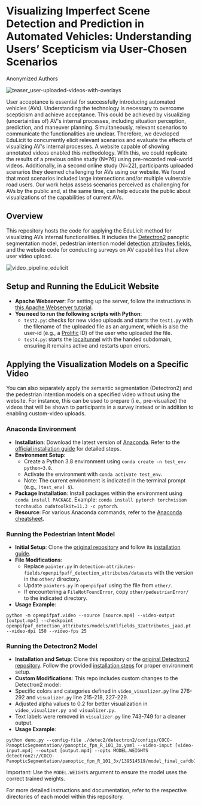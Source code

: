 # Visualizing Imperfect Scene Detection and Prediction in Automated Vehicles: Understanding Users’ Scepticism via User-Chosen Scenarios

Anonymized Authors

![teaser_user-uploaded-videos-with-overlays](https://github.com/Pascal-Jansen/VisualizingAutomatedVehicleFunctionalities/assets/28151101/aaa920e5-d388-4574-b8ba-d0f592238ca1)

User acceptance is essential for successfully introducing automated vehicles (AVs). Understanding the technology is necessary to overcome scepticism and achieve acceptance. This could be achieved by visualizing (uncertainties of) AV's internal processes, including situation perception, prediction, and maneuver planning. Simultaneously, relevant scenarios to communicate the functionalities are unclear. Therefore, we developed EduLicit to concurrently elicit relevant scenarios and evaluate the effects of visualizing AV's internal processes. A website capable of showing annotated videos enabled this methodology. With this, we could replicate the results of a previous online study (N=76) using pre-recorded real-world videos. Additionally, in a second online study (N=22), participants uploaded scenarios they deemed challenging for AVs using our website. We found that most scenarios included large intersections and/or multiple vulnerable road users. Our work helps assess scenarios perceived as challenging for AVs by the public and, at the same time, can help educate the public about visualizations of the capabilities of current AVs.


## Overview
This repository hosts the code for applying the EduLicit method for visualizing AVs internal functionalities.
It includes the [Detectron2](https://github.com/facebookresearch/detectron2) panoptic segmentation model, pedestrian intention model [detection attributes fields](https://github.com/vita-epfl/detection-attributes-fields), and the website code for conducting surveys on AV capabilities that allow user video upload.

![video_pipeline_edulicit](https://github.com/Pascal-Jansen/VisualizingAutomatedVehicleFunctionalities/assets/28151101/e793629d-0c1c-4eae-98df-6d4af9bc7d51)


## Setup and Running the EduLicit Website
- **Apache Webserver**: For setting up the server, follow the instructions in [this Apache Webserver tutorial](https://www.digitalocean.com/community/tutorials/how-to-install-the-apache-web-server-on-ubuntu-20-04).
- **You need to run the following scripts with Python**: 
  - `test2.py`: checks for new video uploads and starts the `test1.py` with the filename of the uploaded file as an argument, which is also the user-id (e.g., a [Prolific](https://www.prolific.com/) ID) of the user who uploaded the file.
  - `test4.py`: starts the [localtunnel](https://github.com/localtunnel/localtunnel) with the handed subdomain, ensuring it remains active and restarts upon errors.

## Applying the Visualization Models on a Specific Video
You can also separately apply the semantic segmentation (Detectron2) and the pedestrian intention models on a specified video without using the website. For instance, this can be used to prepare (i.e., pre-visualize) the videos that will be shown to participants in a survey instead or in addition to enabling custom-video uploads.

### Anaconda Environment
- **Installation**: Download the latest version of [Anaconda](https://www.anaconda.com/products/distribution#Downloads). Refer to the [official installation guide](https://docs.anaconda.com/anaconda/install/) for detailed steps.
- **Environment Setup**: 
  - Create a Python 3.8 environment using `conda create -n test_env python=3.8`.
  - Activate the environment with `conda activate test_env`.
  - Note: The current environment is indicated in the terminal prompt (e.g., `(test_env) $`).
- **Package Installation**: Install packages within the environment using `conda install PACKAGE`. Example: `conda install pytorch torchvision torchaudio cudatoolkit=11.3 -c pytorch`.
- **Resource**: For various Anaconda commands, refer to the [Anaconda cheatsheet](https://docs.conda.io/projects/conda/en/4.6.0/_downloads/52a95608c49671267e40c689e0bc00ca/conda-cheatsheet.pdf).

### Running the Pedestrian Intent Model
- **Initial Setup**: Clone the [original repository](https://github.com/vita-epfl/detection-attributes-fields) and follow its [installation guide](https://github.com/vita-epfl/detection-attributes-fields#installation).
- **File Modifications**: 
  - Replace `painter.py` in `detection-attributes-fields/openpifpaff_detection_attributes/datasets` with the version in the `other/` directory.
  - Update `painters.py` in `openpifpaf` using the file from `other/`.
  - If encountering a `FileNotFoundError`, copy `other/pedestrianError/` to the indicated directory.
- **Usage Example**:
```
python -m openpifpaf.video --source [source.mp4] --video-output [output.mp4] --checkpoint openpifpaf_detection_attributes/models/mtlfields_32attributes_jaad.pt --video-dpi 150 --video-fps 25
```

### Running the Detectron2 Model
- **Installation and Setup**: Clone this repository or the [original Detectron2 repository](https://github.com/facebookresearch/detectron2). Follow the provided [installation steps](https://detectron2.readthedocs.io/en/latest/tutorials/install.html) for proper environment setup.
- **Custom Modifications**: This repo includes custom changes to the Detectron2 model:
- Specific colors and categories defined in `video_visualizer.py` line 276-292 and `visualizer.py` line 215-218, 227-229.
- Adjusted alpha values to 0.2 for better visualization in `video_visualizer.py and visualizer.py`.
- Text labels were removed in `visualizer.py` line 743-749 for a cleaner output.
- **Usage Example**:
```
python demo.py --config-file ./detec2/detectron2/configs/COCO-PanopticSegmentation//panoptic_fpn_R_101_3x.yaml --video-input [video-input.mp4] --output [output.mp4] --opts MODEL.WEIGHTS detectron2://COCO-PanopticSegmentation/panoptic_fpn_R_101_3x/139514519/model_final_cafdb1.pkl
```

Important: Use the `MODEL.WEIGHTS` argument to ensure the model uses the correct trained weights.

For more detailed instructions and documentation, refer to the respective directories of each model within this repository.
